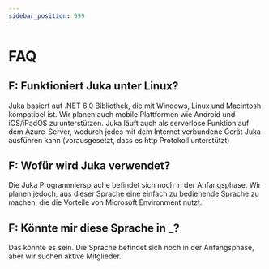 ```yaml
---
sidebar_position: 999
---
```


# FAQ



## F: Funktioniert Juka unter Linux?

Juka basiert auf .NET 6.0 Bibliothek, die mit Windows, Linux und Macintosh kompatibel ist. Wir planen auch mobile Plattformen wie Android und iOS/iPadOS zu unterstützen. Juka läuft auch als serverlose Funktion auf dem Azure-Server, wodurch jedes mit dem Internet verbundene Gerät Juka ausführen kann (vorausgesetzt, dass es http Protokoll unterstützt)

## F: Wofür wird Juka verwendet?

Die Juka Programmiersprache befindet sich noch in der Anfangsphase. Wir planen jedoch, aus dieser Sprache eine einfach zu bedienende Sprache zu machen, die die Vorteile von Microsoft Environment nutzt.

## F: Könnte mir diese Sprache in _?

Das könnte es sein. Die Sprache befindet sich noch in der Anfangsphase, aber wir suchen aktive Mitglieder.
